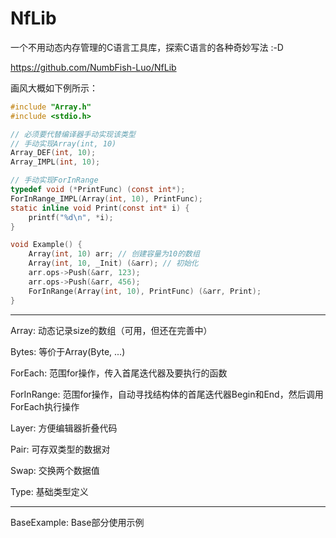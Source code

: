 # NfLib
一个不用动态内存管理的C语言工具库，探索C语言的各种奇妙写法 :-D

https://github.com/NumbFish-Luo/NfLib

画风大概如下例所示：

```c
#include "Array.h"
#include <stdio.h>

// 必须要代替编译器手动实现该类型
// 手动实现Array(int, 10)
Array_DEF(int, 10);
Array_IMPL(int, 10);

// 手动实现ForInRange
typedef void (*PrintFunc) (const int*);
ForInRange_IMPL(Array(int, 10), PrintFunc);
static inline void Print(const int* i) {
    printf("%d\n", *i);
}

void Example() {
    Array(int, 10) arr; // 创建容量为10的数组
    Array(int, 10, _Init) (&arr); // 初始化
    arr.ops->Push(&arr, 123);
    arr.ops->Push(&arr, 456);
    ForInRange(Array(int, 10), PrintFunc) (&arr, Print);
}

```

---

Array: 动态记录size的数组（可用，但还在完善中）

Bytes: 等价于Array(Byte, ...)

ForEach: 范围for操作，传入首尾迭代器及要执行的函数

ForInRange: 范围for操作，自动寻找结构体的首尾迭代器Begin和End，然后调用ForEach执行操作

Layer: 方便编辑器折叠代码

Pair: 可存双类型的数据对

Swap: 交换两个数据值

Type: 基础类型定义

---

BaseExample: Base部分使用示例
